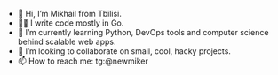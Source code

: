 - 👋 Hi, I’m Mikhail from Tbilisi.
- 🧑‍💻 I write code mostly in Go.
- 🌱 I’m currently learning Python, DevOps tools and computer science behind scalable web apps.
- 💞️ I’m looking to collaborate on small, cool, hacky projects.
- 📫 How to reach me: tg:@newmiker

<!---
newmiker/newmiker is a ✨ special ✨ repository because its `README.md` (this file) appears on your GitHub profile.
You can click the Preview link to take a look at your changes.
--->
